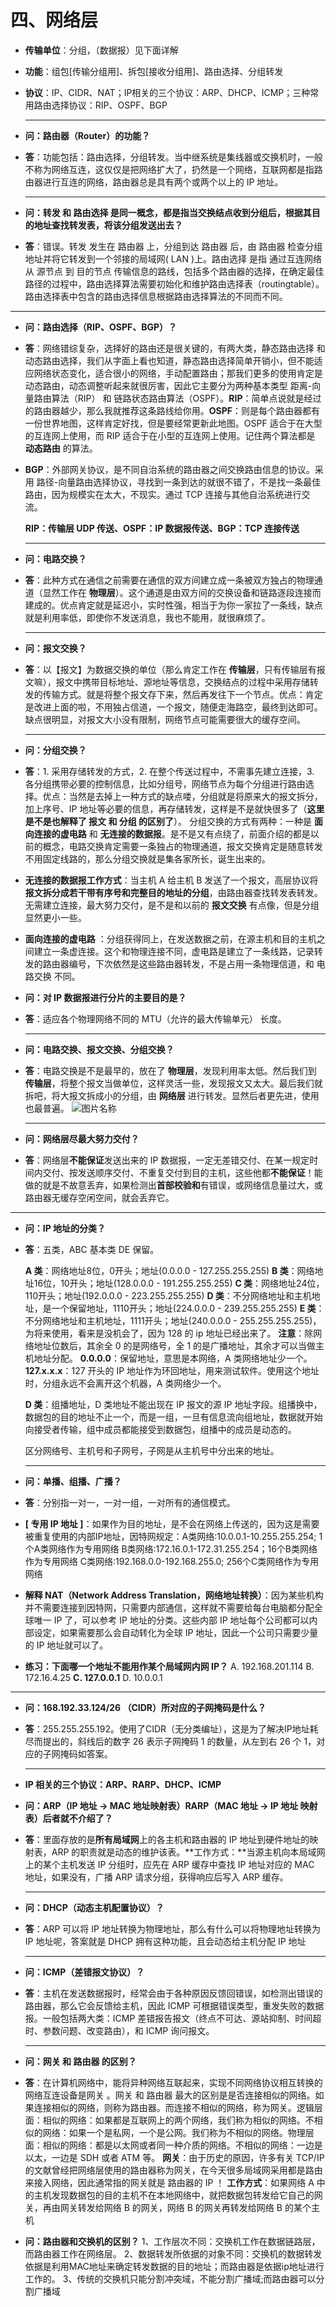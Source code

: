# 四、网络层
* **传输单位**：分组，（数据报）见下面详解

* **功能**：组包[传输分组用]、拆包[接收分组用]、路由选择、分组转发

* **协议**：IP、CIDR、NAT；IP相关的三个协议：ARP、DHCP、ICMP；三种常用路由选择协议：RIP、OSPF、BGP

  ****
  
* **问：路由器（Router）的功能？**

* **答**：功能包括：路由选择，分组转发。当中继系统是集线器或交换机时，一般不称为网络互连，这仅仅是把网络扩大了，扔然是一个网络，互联网都是指路由器进行互连的网络，路由器总是具有两个或两个以上的 IP 地址。

  ****
  
* **问：转发 和 路由选择 是同一概念，都是指当交换结点收到分组后，根据其目的地址查找转发表，将该分组发送出去？**

*  **答**：错误。转发 发生在 路由器 上，分组到达 路由器 后，由 路由器 检查分组地址并将它转发到一个邻接的局域网( LAN )上。路由选择 是指 通过互连网络从 源节点 到 目的节点 传输信息的路线，包括多个路由器的选择，在确定最佳路径的过程中，路由选择算法需要初始化和维护路由选择表（routingtable）。路由选择表中包含的路由选择信息根据路由选择算法的不同而不同。

  ****
  
* **问：路由选择（RIP、OSPF、BGP）？**

* **答**：网络错综复杂，选择好的路由还是很关键的，有两大类，静态路由选择 和 动态路由选择，我们从字面上看也知道，静态路由选择简单开销小，但不能适应网络状态变化，适合很小的网络，手动配置路由；那我们更多的使用肯定是动态路由，动态调整听起来就很厉害，因此它主要分为两种基本类型 距离-向量路由算法（RIP） 和 链路状态路由算法（OSPF）。**RIP**：简单点说就是经过的路由器越少，那么我就推荐这条路线给你用。**OSPF**：则是每个路由器都有一份世界地图，这样肯定好找，但是要经常更新此地图。OSPF 适合于在大型的互连网上使用，而 RIP 适合于在小型的互连网上使用。记住两个算法都是 **动态路由** 的算法。

* **BGP**：外部网关协议，是不同自治系统的路由器之间交换路由信息的协议。采用 路径-向量路由选择协议，寻找到一条到达的就很不错了，不是找一条最佳路由，因为规模实在太大，不现实。通过 TCP 连接与其他自治系统进行交流。

   **RIP：传输层 UDP 传送、OSPF：IP 数据报传送、BGP：TCP 连接传送**

   ****

* **问：电路交换？**

* **答**：此种方式在通信之前需要在通信的双方间建立成一条被双方独占的物理通道（显然工作在 **物理层**）。这个通道是由双方间的交换设备和链路逐段连接而建成的。优点肯定就是延迟小，实时性强，相当于为你一家拉了一条线，缺点就是利用率低，即使你不发送消息，我也不能用，就很麻烦了。
  
  ****
  
* **问：报文交换？**

* **答**：以【报文】为数据交换的单位（那么肯定工作在 **传输层**，只有传输层有报文嘛），报文中携带目标地址、源地址等信息，交换结点的过程中采用存储转发的传输方式。就是将整个报文存下来，然后再发往下一个节点。优点：肯定是改进上面的啦，不用独占信道，一个报文，随便走海路空，最终到达即可。 缺点很明显，对报文大小没有限制，网络节点可能需要很大的缓存空间。
  
  ****
  
* **问：分组交换？**

* **答**：1. 采用存储转发的方式，2. 在整个传送过程中，不需事先建立连接，3. 各分组携带必要的控制信息，比如分组号，网络节点为每个分组进行路由选择。优点：当然是去掉上一种方式的缺点喽，分组就是将原来大的报文拆分，加上序号、IP 地址等必要的信息，再存储转发，这样是不是就快很多了（**这里是不是也解释了 报文 和 分组 的区别了**）。
分组交换的方式有两种：一种是 **面向连接的虚电路** 和 **无连接的数据报**。是不是又有点绕了，前面介绍的都是以前的概念，电路交换肯定需要一条独占的物理通道，报文交换肯定是随意转发不用固定线路的，那么分组交换就是集各家所长，诞生出来的。
  
* **无连接的数据报工作方式**：当主机 A 给主机 B 发送了一个报文，高层协议将 **报文拆分成若干带有序号和完整目的地址的分组**，由路由器查找转发表转发。无需建立连接，最大努力交付，是不是和以前的 **报文交换** 有点像，但是分组显然更小一些。

* **面向连接的虚电路** ：分组获得同上，在发送数据之前，在源主机和目的主机之间建立一条虚连接。这个和物理连接不同，虚电路是建立了一条线路，记录转发的路由器编号，下次依然是这些路由器转发，不是占用一条物理信道，和 电路交换 不同。

* **问：对 IP 数据报进行分片的主要目的是？**

* **答**：适应各个物理网络不同的 MTU（允许的最大传输单元） 长度。

  ****
  
* **问：电路交换、报文交换、分组交换？**

* **答**：电路交换是不是最早的，放在了 **物理层**，发现利用率太低。然后我们到 **传输层**，将整个报文当做单位，这样灵活一些，发现报文又太大。最后我们就拆吧，将大报文拆成小的分组，由 **网络层** 进行转发。显然后者更先进，使用也最普遍。
 ![图片名称](../../pics/电路-报文-分组交换.jpg)
  
   ****
   
* **问：网络层尽最大努力交付？**

*  **答**：网络层**不能保证**发送出来的 IP 数据报，一定无差错交付、在某一规定时间内交付、按发送顺序交付、不重复交付到目的主机，这些他都**不能保证**！能做的就是不故意丢弃，如果检测出**首部校验和**有错误，或网络信息量过大，或路由器无缓存空闲空间，就会丢弃它。

****

* **问：IP 地址的分类？**

* **答**：五类，ABC 基本类 DE 保留。
  
  **A 类**：网络地址8位，0开头；地址(0.0.0.0 - 127.255.255.255)
  **B 类**：网络地址16位，10开头；地址(128.0.0.0 - 191.255.255.255)
  **C 类**：网络地址24位，110开头；地址(192.0.0.0 - 223.255.255.255)
  **D 类**：不分网络地址和主机地址，是一个保留地址，1110开头；地址(224.0.0.0 - 239.255.255.255)
  **E 类**：不分网络地址和主机地址，1111开头；地址(240.0.0.0 - 255.255.255.255)，为将来使用，看来是没机会了，因为 128 的 ip 地址已经出来了。
  **注意**：除网络地址位数后，其余全 0 的是网络号，全 1 的是广播地址，其余才可以当做主机地址分配。
  **0.0.0.0**：保留地址，意思是本网络，A 类网络地址少一个。
  **127.x.x.x**：127 开头的 IP 地址作为环回地址，用来测试软件。使用这个地址时，分组永远不会离开这个机器，A 类网络少一个。
  
  
  
  **D 类**：组播地址，D 类地址不能出现在 IP 报文的源 IP 地址字段。组播换中，数据包的目的地址不止一个，而是一组，一旦有信息流向组地址，数据就开始向接受者传输，组中成员都能接受到数据包，组播中的成员是动态的。
  
  区分网络号、主机号和子网号，子网是从主机号中分出来的地址。
  
  ****
  
* **问：单播、组播、广播？**

* **答**：分别指一对一，一对一组，一对所有的通信模式。

* **[ 专用 IP 地址 ]**：如果作为目的地址，是不会在网络上传送的，因为这是需要被重复使用的内部IP地址，因特网规定：A类网络:10.0.0.1-10.255.255.254; 1个A类网络作为专用网络
  B类网络:172.16.0.1-172.31.255.254；16个B类网络作为专用网络
  C类网络:192.168.0.0-192.168.255.0; 256个C类网络作为专用网络

* **解释 NAT（Network Address Translation，网络地址转换）**：因为某些机构并不需要连接到因特网，只需要内部通信，这样就不需要给每台电脑都分配全球唯一 IP 了，可以参考 IP 地址的分类。这些内部 IP 地址每个公司都可以内部设定，如果需要那么会自动转化为全球 IP 地址，因此一个公司只需要少量的 IP 地址就可以了。

  

* **练习：下面哪一个地址不能用作某个局域网内网 IP？**
    A. 192.168.201.114  B. 172.16.4.25  **C. 127.0.0.1**  D. 10.0.0.1

****

* **问：168.192.33.124/26 （CIDR）所对应的子网掩码是什么？**

* **答**：255.255.255.192。使用了CIDR（无分类编址），这是为了解决IP地址耗尽而提出的，斜线后的数字 26 表示子网掩码 1 的数量，从左到右 26 个 1，对应的子网掩码如答案。

  ****

* **IP 相关的三个协议：ARP、RARP、DHCP、ICMP**

* **问：ARP（IP 地址 -> MAC 地址映射表）RARP（MAC 地址 -> IP 地址 映射表）后者就不介绍了？**

* **答**：里面存放的是**所有局域网**上的各主机和路由器的 IP 地址到硬件地址的映射表，ARP 的职责就是动态的维护该表。**工作方式：**当源主机向本局域网上的某个主机发送 IP 分组时，应先在 ARP 缓存中查找 IP 地址对应的 MAC 地址，如果没有，广播 ARP 请求分组，获得响应后写入 ARP 缓存。

  ****

* **问：DHCP（动态主机配置协议）？**

* **答**：ARP 可以将 IP 地址转换为物理地址，那么有什么可以将物理地址转换为 IP 地址呢，答案就是 DHCP 拥有这种功能，且会动态给主机分配 IP 地址

  ****

* **问：ICMP（差错报文协议）？**

* **答**：主机在发送数据报时，经常会由于各种原因反馈回错误，如检测出错误的路由器，那么它会反馈给主机，因此 ICMP 可根据错误类型，重发失败的数据报。一般包括两大类：ICMP 差错报告报文（终点不可达、源站抑制、时间超时、参数问题、改变路由），和 ICMP 询问报文。
  
  ****
  
* **问：网关 和 路由器 的区别？**
* **答**：在计算机网络中，能将异种网络互联起来，实现不同网络协议相互转换的网络互连设备是网关 。网关 和 路由器 最大的区别是是否连接相似的网络。如果连接相似的网络，则称为路由器。而连接不相似的网络，称为网关。逻辑层面：相似的网络：如果都是互联网上的两个网络，我们称为相似的网络。不相似的网络：如果一个是私网，一个是公网。我们称为不相似的网络。物理层面：相似的网络：都是以太网或者同一种介质的网络。不相似的网络：一边是以太，一边是 SDH 或者 ATM 等。
**网关**：由于历史的原因，许多有关 TCP/IP 的文献曾经把网络层使用的路由器称为网关，在今天很多局域网采用都是路由来接入网络，因此通常指的网关就是 路由器的 IP ！
**工作方式**：如果网络 A 中的主机发现数据包的目的主机不在本地网络中，就把数据包转发给它自己的网关，再由网关转发给网络 B 的网关，网络 B 的网关再转发给网络 B 的某个主机

* **问：路由器和交换机的区别？**
1、工作层次不同：交换机工作在数据链路层，而路由器工作在网络层。
2、数据转发所依据的对象不同：交换机的数据转发依据是利用MAC地址来确定转发数据的目的地址；而路由器是依据ip地址进行工作的。
3、传统的交换机只能分割冲突域，不能分割广播域;而路由器可以分割广播域
